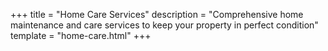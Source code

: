 +++
title = "Home Care Services"
description = "Comprehensive home maintenance and care services to keep your property in perfect condition"
template = "home-care.html"
+++